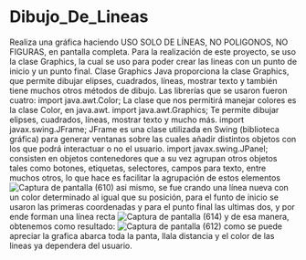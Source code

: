 # Dibujo_De_Lineas
Realiza una gráfica haciendo USO SOLO DE LÍNEAS, NO POLIGONOS, NO FIGURAS, en  pantalla completa. 
Para la realización de este proyecto, se uso la clase Graphics, la cual se uso para poder crear las lineas con un punto de inicio y un punto final.
Clase Graphics
Java proporciona la clase Graphics, que permite dibujar elipses, cuadrados, líneas, mostrar texto y también tiene muchos otros métodos de dibujo.
Las librerías que se usaron fueron cuatro:
import java.awt.Color;
La clase que nos permitirá manejar colores es la clase Color, en java.awt. 
import java.awt.Graphics;
 Te permite dibujar elipses, cuadrados, líneas, mostrar texto y mucho más.
import javax.swing.JFrame;
JFrame es una clase utilizada en Swing (biblioteca gráfica) para generar ventanas sobre las cuales añadir distintos objetos con los que podrá interactuar o no el usuario.
import javax.swing.JPanel;
consisten en objetos contenedores que a su vez agrupan otros objetos tales como botones, etiquetas, selectores, campos para texto, entre muchos otros, lo que hace es facilitar la agrupación de estos elementos
![Captura de pantalla (610)](https://user-images.githubusercontent.com/71719625/133106153-e7d68583-3b2a-4f2f-a7bb-0a66178fdc0a.png)
asi mismo, se fue crando una línea nueva con un color determinado al igual que su posición, para el funto de inicio se usaron las primeras coordenadas y para el punto final las ultimas dos, y por ende forman una línea recta
![Captura de pantalla (614)](https://user-images.githubusercontent.com/71719625/133109003-2418b4a6-979a-45e4-ac59-655ea6c7ca2d.png)
y de esa manera, obtenemos como resultado:
![Captura de pantalla (612)](https://user-images.githubusercontent.com/71719625/133109641-9ebc9298-d348-4cd0-a861-8a85ff618533.png)
como se puede apreciar la grafica abarca toda la panta, llala distancia y el color de las lineas ya dependera del usuario.
